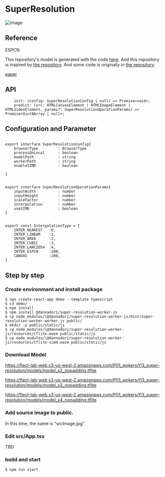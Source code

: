 # SuperResolution

![image](https://user-images.githubusercontent.com/48346627/128611056-978ee70c-b893-4ee6-96dd-650dec002eba.png)



## Reference
ESPCN

This repository's model is generated with the code [here](https://github.com/w-okada/espcn-tensorflow2). And this repository is inspired by [the repository](https://github.com/HighVoltageRocknRoll/sr). And some code is originally in [the repository](https://github.com/HighVoltageRocknRoll/sr).


[paper](https://arxiv.org/abs/1609.05158)

## API

```
    init: (config: SuperResolutionConfig | null) => Promise<void>;
    predict: (src: HTMLCanvasElement | HTMLImageElement | HTMLVideoElement, params?: SuperResolutionOperationParams) => Promise<Uint8Array | null>;

```

## Configuration and Parameter
```

export interface SuperResolutionConfig{
    browserType         : BrowserType
    processOnLocal      : boolean
    modelPath           : string
    workerPath          : string
    enableSIMD          : boolean

}


export interface SuperResolutionOperationParams{
    inputWidth          : number
    inputHeight         : number
    scaleFactor         : number
    interpolation       : number
    useSIMD             : boolean
}


export const InterpolationType = {
    INTER_NEAREST   :0,
    INTER_LINEAR    :1,
    INTER_AREA      :2,
    INTER_CUBIC     :3,
    INTER_LANCZOS4  :4,
    INTER_ESPCN     :100,
    CANVAS          :200,
}

```


## Step by step
### Create environment and install package
```
$ npx create-react-app demo --template typescript
$ cd demo/
$ npm install
$ npm install @dannadori/super-resolution-worker-js
$ cp node_modules/\@dannadori/super-resolution-worker-js/dist/super-resolution-worker-worker.js public/
$ mkdir -p public/static/js
$ cp node_modules/\@dannadori/super-resolution-worker-js/resources/tflite.wasm public/static/js
$ cp node_modules/\@dannadori/super-resolution-worker-js/resources/tflite-simd.wasm public/static/js
```

### Download Model
https://flect-lab-web.s3-us-west-2.amazonaws.com/P01_wokers/t13_super-resolution/models/model_x2_nopadding.tflite

https://flect-lab-web.s3-us-west-2.amazonaws.com/P01_wokers/t13_super-resolution/models/model_x3_nopadding.tflite

https://flect-lab-web.s3-us-west-2.amazonaws.com/P01_wokers/t13_super-resolution/models/model_x4_nopadding.tflite


### Add source image to public. 
In this time, the name is "srcImage.jpg"

### Edit src/App.tsx
TBD

### build and start

```
$ npm run start
```



